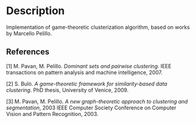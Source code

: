 # Description
Implementation of game-theoretic clusterization algorithm, based on works by Marcello Pelillo.

## References
<a id="1">[1]</a> 
M. Pavan, M. Pelillo. *Dominant sets and pairwise clustering*. IEEE transactions on pattern analysis and machine intelligence, 2007.

<a id="2">[2]</a>
S. Bulò. *A game-theoretic framework for similarity-based data clustering*. PhD thesis, University of Venice, 2009.

<a id="3">[3]</a>
M. Pavan, M. Pelillo. *A new graph-theoretic approach to clustering and segmentation*, 2003 IEEE Computer Society Conference on Computer Vision and Pattern Recognition, 2003.
